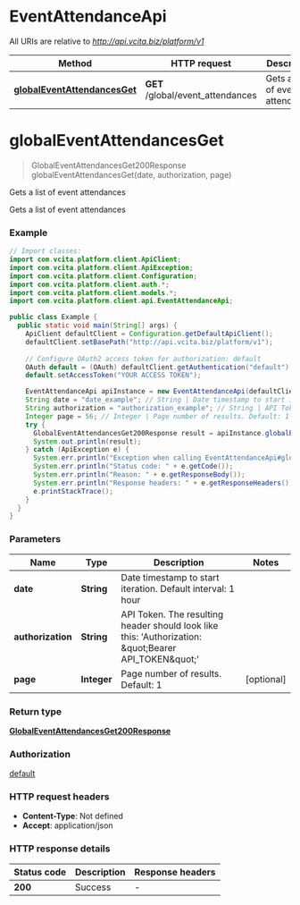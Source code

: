 # EventAttendanceApi

All URIs are relative to *http://api.vcita.biz/platform/v1*

Method | HTTP request | Description
------------- | ------------- | -------------
[**globalEventAttendancesGet**](EventAttendanceApi.md#globalEventAttendancesGet) | **GET** /global/event_attendances | Gets a list of event attendances


<a name="globalEventAttendancesGet"></a>
# **globalEventAttendancesGet**
> GlobalEventAttendancesGet200Response globalEventAttendancesGet(date, authorization, page)

Gets a list of event attendances

Gets a list of event attendances

### Example
```java
// Import classes:
import com.vcita.platform.client.ApiClient;
import com.vcita.platform.client.ApiException;
import com.vcita.platform.client.Configuration;
import com.vcita.platform.client.auth.*;
import com.vcita.platform.client.models.*;
import com.vcita.platform.client.api.EventAttendanceApi;

public class Example {
  public static void main(String[] args) {
    ApiClient defaultClient = Configuration.getDefaultApiClient();
    defaultClient.setBasePath("http://api.vcita.biz/platform/v1");
    
    // Configure OAuth2 access token for authorization: default
    OAuth default = (OAuth) defaultClient.getAuthentication("default");
    default.setAccessToken("YOUR ACCESS TOKEN");

    EventAttendanceApi apiInstance = new EventAttendanceApi(defaultClient);
    String date = "date_example"; // String | Date timestamp to start iteration. Default interval: 1 hour
    String authorization = "authorization_example"; // String | API Token. The resulting header should look like this: 'Authorization: \"Bearer API_TOKEN\"'
    Integer page = 56; // Integer | Page number of results. Default: 1
    try {
      GlobalEventAttendancesGet200Response result = apiInstance.globalEventAttendancesGet(date, authorization, page);
      System.out.println(result);
    } catch (ApiException e) {
      System.err.println("Exception when calling EventAttendanceApi#globalEventAttendancesGet");
      System.err.println("Status code: " + e.getCode());
      System.err.println("Reason: " + e.getResponseBody());
      System.err.println("Response headers: " + e.getResponseHeaders());
      e.printStackTrace();
    }
  }
}
```

### Parameters

Name | Type | Description  | Notes
------------- | ------------- | ------------- | -------------
 **date** | **String**| Date timestamp to start iteration. Default interval: 1 hour |
 **authorization** | **String**| API Token. The resulting header should look like this: &#39;Authorization: \&quot;Bearer API_TOKEN\&quot;&#39; |
 **page** | **Integer**| Page number of results. Default: 1 | [optional]

### Return type

[**GlobalEventAttendancesGet200Response**](GlobalEventAttendancesGet200Response.md)

### Authorization

[default](../README.md#default)

### HTTP request headers

 - **Content-Type**: Not defined
 - **Accept**: application/json

### HTTP response details
| Status code | Description | Response headers |
|-------------|-------------|------------------|
**200** | Success |  -  |

